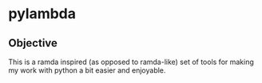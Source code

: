 # pylambda

## Objective

This is a ramda inspired (as opposed to ramda-like) set of tools for making my work with python a bit easier and enjoyable.
